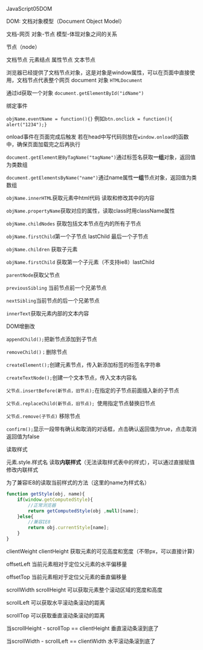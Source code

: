 JavaScript05DOM

DOM: 文档对象模型（Document Object Model）

文档-网页 对象-节点 模型-体现对象之间的关系

节点（node）

文档节点 元素结点 属性节点 文本节点

浏览器已经提供了文档节点对象，这是对象是window属性，可以在页面中直接使用，文档节点代表整个网页 document 对象 `HTMLDocument `

通过id获取一个对象 `document.getElementById("idName")`



绑定事件

`objName.eventName = function(){}` 例如`btn.onclick = function(){ alert("1234");}`

onload事件在页面完成后触发 若在head中写代码则放在`window.onload`的函数中，确保页面加载完之后再执行

`document.getElement是ByTagName("tagName")`通过标签名获取**一组**对象，返回值为类数组

`document.getElementsByName("name")`通过name属性**一组**节点对象，返回值为类数组

`objName.innerHTML`获取元素中html代码 读取和修改其中的内容

`objName.propertyName`获取对应的属性，读取class时用className属性

`objName.childNodes`  获取包括文本节点在内的所有子节点

`objName.firstChild`第一个子节点 lastChild 最后一个子节点

`objName.children` 获取子元素

`objName.firstChild` 获取第一个子元素（不支持ie8）lastChild

`parentNode`获取父节点

`previousSibling` 当前节点前一个兄弟节点

`nextSibling`当前节点的后一个兄弟节点

`innerText`获取元素内部的文本内容



DOM增删改

`appendChild();`把新节点添加到子节点

`removeChild()；`删除节点

`createElement();`创建元素节点，传入新添加标签的标签名字符串

`createTextNode();`创建一个文本节点，传入文本内容名

`父节点.insertBefore(新节点，旧节点);`在指定的子节点前面插入新的子节点 

`父节点.replaceChild(新节点，旧节点); `使用指定节点替换旧节点

`父节点.remove(子节点)` 移除节点

`confirm();`显示一段带有确认和取消的对话框，点击确认返回值为true，点击取消返回值为false



读取样式

元素.style.样式名 读取**内联样式**（无法读取样式表中的样式），可以通过直接赋值修改内联样式

为了兼容IE8的读取当前样式的方法（这里的name为样式名）

```js
function getStyle(obj, name){
    if(window.getComputedStyle){
        //正常浏览器
        return getComputedStyle(obj ,null)[name];
    }else{
        //兼容IE8
        return obj.currentStyle[name];
    }
}
```

clientWeight clientHeight 获取元素的可见高度和宽度（不带px，可以直接计算）

offsetLeft 当前元素相对于定位父元素的水平偏移量

offsetTop 当前元素相对于定位父元素的垂直偏移量

scrollWidth scrollHeight 可以获取元素整个滚动区域的宽度和高度

scrollLeft 可以获取水平滚动条滚动的距离

scrollTop 可以获取垂直滚动条滚动的距离

当scrollHeight - scrollTop == clientHeight 垂直滚动条滚到底了

当scrollWidth - scrollLeft == clientWidth 水平滚动条滚到底了
